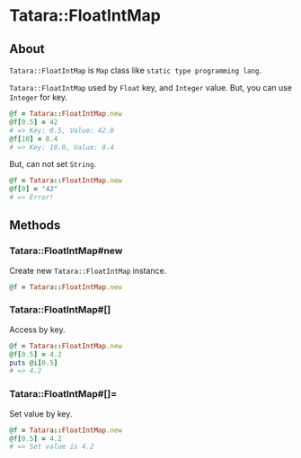 # Tatara::FloatIntMap
## About

`Tatara::FloatIntMap` is `Map` class like `static type programming lang`.

`Tatara::FloatIntMap` used by `Float` key, and `Integer` value.
But, you can use `Integer` for key.

```ruby
@f = Tatara::FloatIntMap.new
@f[0.5] = 42
# => Key: 0.5, Value: 42.0
@f[10] = 8.4
# => Key: 10.0, Value: 8.4
```

But, can not set `String`.

```ruby
@f = Tatara::FloatIntMap.new
@f[0] = "42"
# => Error!
```

## Methods
### Tatara::FloatIntMap#new

Create new `Tatara::FloatIntMap` instance.
```ruby
@f = Tatara::FloatIntMap.new
```

### Tatara::FloatIntMap#\[\]

Access by key.

```ruby
@f = Tatara::FloatIntMap.new
@f[0.5] = 4.2
puts @i[0.5]
# => 4.2
```

### Tatara::FloatIntMap#\[\]=

Set value by key.

```ruby
@f = Tatara::FloatIntMap.new
@f[0.5] = 4.2
# => Set value is 4.2
```